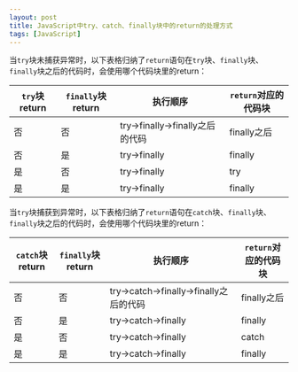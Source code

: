 ```yaml
---
layout: post
title: JavaScript中try、catch、finally块中的return的处理方式
tags: [JavaScript]
---
```


当`try`块未捕获异常时，以下表格归纳了`return`语句在`try`块、`finally`块、`finally`块之后的代码时，会使用哪个代码块里的return：

|`try`块return|`finally`块return|执行顺序|`return`对应的代码块|
|-----|-----|-----|-----|
|否|否|try→finally→finally之后的代码|finally之后|
|否|是|try→finally|finally|
|是|否|try→finally|try|
|是|是|try→finally|finally|

当`try`块捕获到异常时，以下表格归纳了`return`语句在`catch`块、`finally`块、`finally`块之后的代码时，会使用哪个代码块里的return：

|`catch`块return|`finally`块return|执行顺序|`return`对应的代码块|
|-----|-----|-----|-----|
|否|否|try→catch→finally→finally之后的代码|finally之后|
|否|是|try→catch→finally|finally|
|是|否|try→catch→finally|catch|
|是|是|try→catch→finally|finally|
